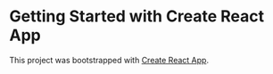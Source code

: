 # Getting Started with Create React App

This project was bootstrapped with [Create React App](https://github.com/facebook/create-react-app).

<!-- Project Link :: [http://shopkeeper007.netlify.app/](http://shopkeeper007.netlify.app/) -->
